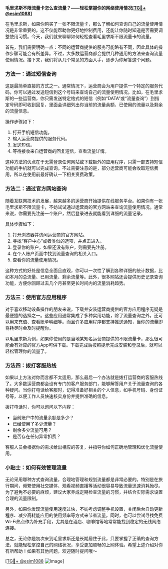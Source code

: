 **毛里求斯不限流量卡怎么查流量？——轻松掌握你的网络使用情况[[TG💪+ @esim1088](https://t.me/s/esim1088)]**

在毛里求斯，如果你购买了一张不限流量卡，那么了解如何查询自己的流量使用情况是非常重要的。这不仅能帮助你更好地控制费用，还能让你随时知道是否需要调整使用习惯。今天，我们就来聊聊如何轻松查看毛里求斯不限流量卡的流量。

首先，我们需要明确一点：不同的运营商提供的服务可能略有不同，因此具体的操作步骤可能会有所差异。不过，大多数运营商都会提供几种通用的方法来查询流量使用情况。接下来，我们将从几个常见的方面入手，逐步为你解答这个问题。

### 方法一：通过短信查询

这是最简单直接的方式之一。通常情况下，运营商会为用户提供一个特定的服务代码，你可以通过发送短信到这个号码来查询自己的流量使用情况。比如，在毛里求斯的一些运营商，你只需发送特定格式的短信（例如“DATA”或“流量查询”）到指定号码即可收到回复，里面会详细列出你当前的流量余额、已使用的流量以及剩余的流量信息。

操作步骤如下：
1. 打开手机短信功能。
2. 输入运营商提供的服务代码。
3. 发送短信。
4. 等待接收来自运营商的回复短信，查看流量详情。

这种方法的优点在于无需登录任何网站或下载额外的应用程序，只需一部支持短信功能的手机就可以完成查询。不过需要注意的是，部分运营商可能会收取短信费用，所以在使用前最好确认一下相关资费政策。

### 方法二：通过官方网站查询

随着互联网技术的发展，越来越多的运营商开始提供在线服务平台。如果你有一张毛里求斯不限流量卡，不妨试试通过运营商的官方网站来查询流量使用情况。通常来说，你需要先注册一个账户，然后登录进去就能看到详细的流量记录。

具体步骤如下：
1. 打开浏览器并访问运营商的官方网站。
2. 寻找“客户中心”或者类似的选项，并点击进入。
3. 登录你的账户，如果还没有账户，则需要先注册。
4. 在个人账户页面中找到流量查询的相关入口。
5. 查看你的流量使用情况。

这种方式的好处是信息全面且直观，你可以一次性了解到各种详细的统计数据，比如本月的总流量、已用流量、剩余流量等。此外，很多网站还会提供历史记录查询功能，方便你回顾过去几个月甚至更长时间内的流量消耗趋势。

### 方法三：使用官方应用程序

对于喜欢移动设备操作的朋友来说，下载并安装运营商提供的官方应用程序无疑是最便捷的选择之一。这些应用通常集成了多种实用功能，除了流量查询之外，还可以用来充值、查看账单明细等。而且许多应用程序都支持推送通知，当你的流量即将耗尽时会及时提醒你。

以毛里求斯为例，如果你使用的是当地某知名运营商提供的不限流量卡，那么很可能会有对应的官方App可供下载。下载完成后按照提示完成安装和登录后，就可以轻松管理你的流量了。

### 方法四：拨打客服热线

如果以上方法对你而言都不太适用，那么最后一个办法就是拨打运营商的客服热线了。大多数运营商都会设有专门的客户服务部门，能够解答用户关于流量查询的各种疑问。当你打电话给客服时，记得准备好相关的个人信息，如手机号码、身份证号等，以便工作人员快速核实身份并提供准确的信息。

拨打电话时，你可以询问以下内容：
- 当前账户中的流量余额是多少？
- 已经使用了多少流量？
- 剩余多少流量可用？
- 是否存在任何异常扣费？

客服人员会根据你的需求给出相应的答复，并指导你如何正确地管理和优化流量使用。

### 小贴士：如何有效管理流量

无论采用哪种方式查询流量，合理地管理和规划流量都是非常必要的。特别是在旅行期间，频繁使用社交媒体、观看视频直播等活动很容易导致流量迅速消耗殆尽。为了避免不必要的麻烦，建议大家养成定期检查流量的习惯，并结合实际需求设置合理的流量限制。

另外，如果你发现流量使用速度过快，不妨考虑调整手机设置，关闭后台自动更新程序、减少高耗能应用的使用频率等方式来节省流量。同时，也可以尝试寻找免费Wi-Fi热点作为补充手段，尤其是在酒店、咖啡馆等地常常能找到稳定的无线网络连接。

总之，无论你是初次来到毛里求斯还是长期居住于此，只要掌握了正确的查询方法，就能轻松掌控自己的网络状况，享受更加顺畅的上网体验。希望上述介绍对你有所帮助！如果有其他问题，欢迎随时提问哦～

[[TG💪+ @esim1088](https://t.me/s/esim1088) ![Image](https://i.postimg.cc/4NQfJmqS/Snipaste-2025-05-13-00-14-12.png)]